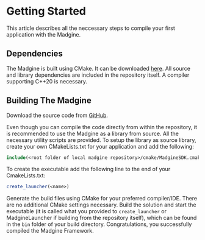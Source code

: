 # Getting Started

This article describes all the neccessary steps to compile your first application with the Madgine.

## Dependencies

The Madgine is built using CMake. It can be downloaded [here](https://cmake.org/download/). 
All source and library dependencies are included in the repository itself.
A compiler supporting C++20 is necessary.

## Building The Madgine

Download the source code from [GitHub](https://github.com/MadManRises/Madgine).

Even though you can compile the code directly from within the repository, it is recommended to use the Madgine as a library from source. All the necessary utility scripts are provided. To setup the library as source library, create your own CMakeLists.txt for your application and add the following:
```cmake
include(<root folder of local madgine repository>/cmake/MadgineSDK.cmake)
```
To create the executable add the following line to the end of your CmakeLists.txt:
```cmake
create_launcher(<name>)
```

Generate the build files using CMake for your preferred compiler/IDE. There are no additional CMake settings necessary. Build the solution and start the executable (it is called what you provided to `create_launcher` or MadgineLauncher if building from the repository itself), which can be found in the `bin` folder of your build directory. 
Congratulations, you successfully compiled the Madgine Framework. 
